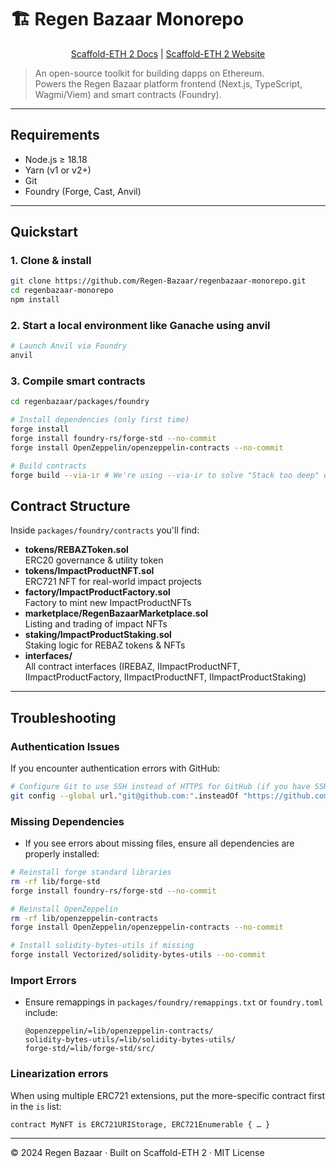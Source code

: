 # 🏗 Regen Bazaar Monorepo

<p align="center">
  <a href="https://docs.scaffoldeth.io">Scaffold-ETH 2 Docs</a> |
  <a href="https://scaffoldeth.io">Scaffold-ETH 2 Website</a>
</p>

> An open-source toolkit for building dapps on Ethereum.  
> Powers the Regen Bazaar platform frontend (Next.js, TypeScript, Wagmi/Viem) and smart contracts (Foundry).

---

## Requirements

- Node.js ≥ 18.18  
- Yarn (v1 or v2+)  
- Git  
- Foundry (Forge, Cast, Anvil)

---

## Quickstart

### 1. Clone & install

```bash
git clone https://github.com/Regen-Bazaar/regenbazaar-monorepo.git
cd regenbazaar-monorepo
npm install
```

### 2. Start a local environment like Ganache using anvil

```bash
# Launch Anvil via Foundry
anvil
```

### 3. Compile smart contracts

```bash
cd regenbazaar/packages/foundry

# Install dependencies (only first time)
forge install
forge install foundry-rs/forge-std --no-commit
forge install OpenZeppelin/openzeppelin-contracts --no-commit

# Build contracts
forge build --via-ir # We're using --via-ir to solve "Stack too deep" errors. This flag enables Solidity's Intermediate Representation optimization
```

## Contract Structure

Inside `packages/foundry/contracts` you'll find:

- **tokens/REBAZToken.sol**  
  ERC20 governance & utility token  
- **tokens/ImpactProductNFT.sol**  
  ERC721 NFT for real-world impact projects  
- **factory/ImpactProductFactory.sol**  
  Factory to mint new ImpactProductNFTs  
- **marketplace/RegenBazaarMarketplace.sol**  
  Listing and trading of impact NFTs  
- **staking/ImpactProductStaking.sol**  
  Staking logic for REBAZ tokens & NFTs  
- **interfaces/**  
  All contract interfaces (IREBAZ, IImpactProductNFT, IImpactProductFactory, IImpactProductNFT, IImpactProductStaking)

---

## Troubleshooting

### Authentication Issues
If you encounter authentication errors with GitHub:
```bash
# Configure Git to use SSH instead of HTTPS for GitHub (if you have SSH set up)
git config --global url."git@github.com:".insteadOf "https://github.com/"
```

### Missing Dependencies
- If you see errors about missing files, ensure all dependencies are properly installed:
```bash
# Reinstall forge standard libraries
rm -rf lib/forge-std
forge install foundry-rs/forge-std --no-commit

# Reinstall OpenZeppelin
rm -rf lib/openzeppelin-contracts
forge install OpenZeppelin/openzeppelin-contracts --no-commit

# Install solidity-bytes-utils if missing
forge install Vectorized/solidity-bytes-utils --no-commit
```

### Import Errors
- Ensure remappings in `packages/foundry/remappings.txt` or `foundry.toml` include:  
  ```
  @openzeppelin/=lib/openzeppelin-contracts/
  solidity-bytes-utils/=lib/solidity-bytes-utils/
  forge-std/=lib/forge-std/src/
  ```

### Linearization errors
When using multiple ERC721 extensions, put the more-specific contract first in the `is` list:
```solidity
contract MyNFT is ERC721URIStorage, ERC721Enumerable { … }
```

---

© 2024 Regen Bazaar · Built on Scaffold-ETH 2 · MIT License  